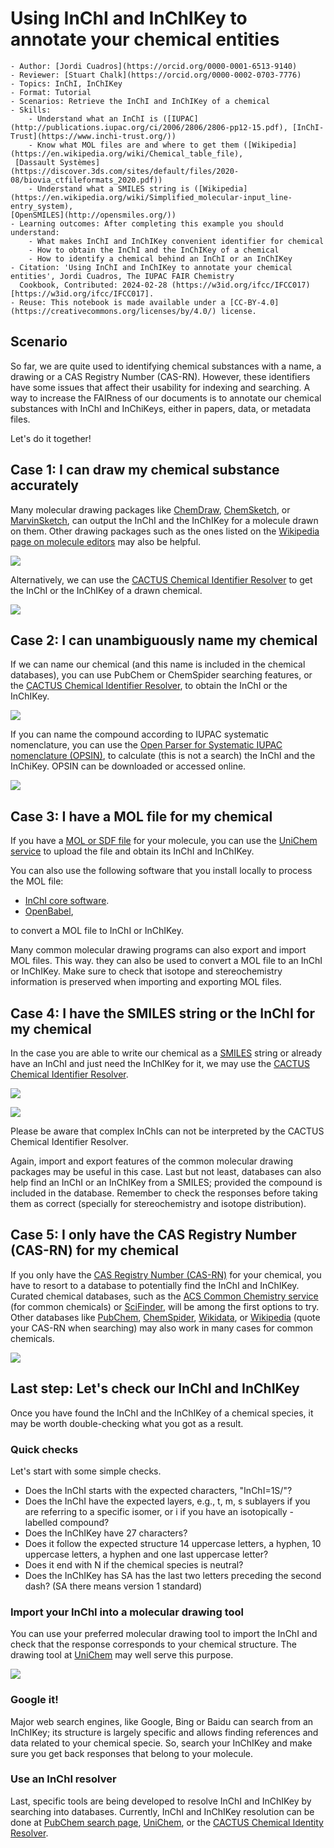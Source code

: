 # Using InChI and InChIKey to annotate your chemical entities 

```{dropdown} About this recipe
- Author: [Jordi Cuadros](https://orcid.org/0000-0001-6513-9140)
- Reviewer: [Stuart Chalk](https://orcid.org/0000-0002-0703-7776)
- Topics: InChI, InChIKey
- Format: Tutorial
- Scenarios: Retrieve the InChI and InChIKey of a chemical
- Skills:
    - Understand what an InChI is ([IUPAC](http://publications.iupac.org/ci/2006/2806/2806-pp12-15.pdf), [InChI-Trust](https://www.inchi-trust.org/))
    - Know what MOL files are and where to get them ([Wikipedia](https://en.wikipedia.org/wiki/Chemical_table_file),
 [Dassault Systèmes] (https://discover.3ds.com/sites/default/files/2020-08/biovia_ctfileformats_2020.pdf))
    - Understand what a SMILES string is ([Wikipedia](https://en.wikipedia.org/wiki/Simplified_molecular-input_line-entry_system),
[OpenSMILES](http://opensmiles.org/))
- Learning outcomes: After completing this example you should understand:
    - What makes InChI and InChIKey convenient identifier for chemical
    - How to obtain the InChI and the InChIKey of a chemical
    - How to identify a chemical behind an InChI or an InChIKey
- Citation: 'Using InChI and InChIKey to annotate your chemical entities', Jordi Cuadros, The IUPAC FAIR Chemistry 
  Cookbook, Contributed: 2024-02-28 (https://w3id.org/ifcc/IFCC017)[https://w3id.org/ifcc/IFCC017].
- Reuse: This notebook is made available under a [CC-BY-4.0](https://creativecommons.org/licenses/by/4.0/) license.
```

## Scenario

So far, we are quite used to identifying chemical substances with a name, a drawing or a CAS Registry Number (CAS-RN).
However, these identifiers have some issues that affect their usability for indexing and searching.
A way to increase the FAIRness of our documents is to annotate our chemical substances with InChI and InChiKeys, either 
in papers, data, or metadata files.

Let's do it together!

## Case 1: I can draw my chemical substance accurately

Many molecular drawing packages like [ChemDraw](https://revvitysignals.com/products/research/chemdraw),
[ChemSketch](https://www.acdlabs.com/products/chemsketch/), or [MarvinSketch](https://chemaxon.com/marvin),
can output the InChI and the InChIKey for a molecule drawn on them. Other drawing packages such as the ones listed on the
[Wikipedia page on molecule editors](https://en.wikipedia.org/wiki/Molecule_editor) may also be helpful.

![](../images/using_inchi_fig1.png)

Alternatively, we can use the [CACTUS Chemical Identifier Resolver](https://cactus.nci.nih.gov/chemical/structure)
to get the InChI or the InChIKey of a drawn chemical.

![](../images/using_inchi_fig2.png)

## Case 2: I can unambiguously name my chemical 

If we can name our chemical (and this name is included in the chemical databases), 
you can use PubChem or ChemSpider searching features, or the 
[CACTUS Chemical Identifier Resolver](https://cactus.nci.nih.gov/chemical/structure), to obtain the InChI or the InChIKey.

![](../images/using_inchi_fig3.png)

If you can name the compound according to IUPAC systematic nomenclature, you can use the 
[Open Parser for Systematic IUPAC nomenclature (OPSIN)](https://opsin.ch.cam.ac.uk/index.html),
to calculate (this is not a search) the InChI and the InChiKey. OPSIN can be downloaded or accessed online.

![](../images/using_inchi_fig4.png)

## Case 3: I have a MOL file for my chemical

If you have a [MOL or SDF file](https://en.wikipedia.org/wiki/Chemical_table_file) for your molecule, you can use the 
[UniChem service](https://www.ebi.ac.uk/unichem/) to upload the file and obtain its InChI and InChIKey.

You can also use the following software that you install locally to process the MOL file:

-   [InChI core software](https://www.inchi-trust.org/download-latest-inchi-standard-software/).
-   [OpenBabel](https://openbabel.org/wiki/Main_Page),

to convert a MOL file to InChI or InChIKey.

Many common molecular drawing programs can also export and import MOL files. 
This way. they can also be used to convert a MOL file to an InChI or InChIKey. 
Make sure to check that isotope and stereochemistry information is preserved when importing and exporting MOL files.

## Case 4: I have the SMILES string or the InChI for my chemical

In the case you are able to write our chemical as a [SMILES](https://en.wikipedia.org/wiki/Simplified_molecular-input_line-entry_system) 
string or already have an InChI and just need the InChIKey for it, we may use the
[CACTUS Chemical Identifier Resolver](https://cactus.nci.nih.gov/chemical/structure).

![](../images/using_inchi_fig5.png)

![](../images/using_inchi_fig6.png)

Please be aware that complex InChIs can not be interpreted by the CACTUS Chemical Identifier Resolver.

Again, import and export features of the common molecular drawing packages may be useful in this case. 
Last but not least, databases can also help find an InChI or an InChIKey from a SMILES; provided the compound is included in the database. 
Remember to check the responses before taking them as correct (specially for stereochemistry and isotope distribution).

## Case 5: I only have the CAS Registry Number (CAS-RN) for my chemical

If you only have the [CAS Registry Number (CAS-RN)](https://www.cas.org/cas-data/cas-registry) for your chemical,
you have to resort to a database to potentially find the InChI and InChIKey.
Curated chemical databases, such as the [ACS Common Chemistry service](https://commonchemistry.cas.org/) (for common chemicals) or 
[SciFinder](https://scifinder.cas.org), will be among the first options to try.
Other databases like [PubChem](https://pubchem.ncbi.nlm.nih.gov), [ChemSpider](https://chemspider.com), [Wikidata](https://www.wikidata.org/),
or [Wikipedia](https://www.wikipedia.org/) (quote your CAS-RN when searching) may also work in many cases for common chemicals.

![](../images/using_inchi_fig7.png)

## Last step: Let's check our InChI and InChIKey

Once you have found the InChI and the InChIKey of a chemical species, it may be worth double-checking what you got as a result.

### Quick checks

Let's start with some simple checks.

- Does the InChI starts with the expected characters, "InChI=1S/"?
- Does the InChI have the expected layers, e.g., t, m, s sublayers if you are referring to a specific isomer, or i if you have an isotopically -labelled compound?
- Does the InChIKey have 27 characters?
- Does it follow the expected structure 14 uppercase letters, a hyphen, 10 uppercase letters, a hyphen and one last uppercase letter?
- Does it end with N if the chemical species is neutral?
- Does the InChIKey has SA has the last two letters preceding the second dash? (SA there means version 1 standard)

### Import your InChI into a molecular drawing tool

You can use your preferred molecular drawing tool to import the InChI and check that the response corresponds to your chemical structure.
The drawing tool at [UniChem](https://www.ebi.ac.uk/unichem/) may well serve this purpose.

![](../images/using_inchi_fig8.png)

### Google it!

Major web search engines, like Google, Bing or Baidu can search from an InChIKey; its structure is largely specific and allows finding 
references and data related to your chemical specie. So, search your InChIKey and make sure you get back responses that belong to your molecule.

### Use an InChI resolver

Last, specific tools are being developed to resolve InChI and InChIKey by searching into databases. 
Currently, InChI and InChIKey resolution can be done at [PubChem search page](https://pubchem.ncbi.nlm.nih.gov/), [UniChem](https://www.ebi.ac.uk/unichem/),
or the [CACTUS Chemical Identity Resolver](https://cactus.nci.nih.gov/chemical/structure).
